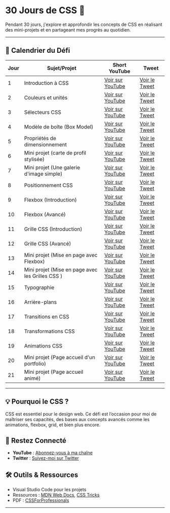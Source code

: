 # 30 Jours de CSS 🚀 
Pendant 30 jours, j'explore et approfondir les concepts de CSS en réalisant des mini-projets et en partageant mes progrès au quotidien.  

---
## 📅 Calendrier du Défi 
| Jour | Sujet/Projet | Short YouTube | Tweet |  
|------|--------------|---------------|-------| 
| 1    | Introduction à CSS | [Voir sur YouTube](https://youtube.com/shorts/2BkzDQHKWs8?si=UNBGpGvyuxBME2xV) | [Voir le Tweet](https://x.com/dereal_ismael/status/1873794803605119133) |  
| 2  | Couleurs et unités |[Voir sur YouTube](https://youtube.com/shorts/XQUeUgT4BYQ?si=TJkfc9PUydwQh6fQ)| [Voir le Tweet](https://x.com/dereal_ismael/status/1874114949557215576)    |   
| 3  | Sélecteurs CSS  |[Voir sur YouTube](https://youtube.com/shorts/3jK6dAFZRro?si=jFbYB5L_aMsqVG4x)| [Voir le Tweet](https://x.com/dereal_ismael/status/1874619890767982975)    |
| 4  | Modèle de boîte (Box Model)  |[Voir sur YouTube](https://youtube.com/shorts/GKXcZ5H_a_Y?si=CiAB4dSFDNzNFbPM)| [Voir le Tweet](https://x.com/dereal_ismael/status/1874850043288805445)    |
| 5  | Propriétés de dimensionnement  |[Voir sur YouTube](https://youtube.com/shorts/BOX6f2xmUD0?si=832f0Srv8dxp2zmN)| [Voir le Tweet](https://x.com/dereal_ismael/status/1875196388293922832)    |
| 6  | Mini projet (carte de profil stylisée)  |[Voir sur YouTube](https://youtube.com/shorts/KWIXmb_1leY?si=zwACWdDI6-Adkz0x)| [Voir le Tweet](https://x.com/dereal_ismael/status/1875732968272207976)    |
| 7  |  Mini projet (Une galerie d'image simple)  |[Voir sur YouTube](https://youtube.com/shorts/xzNz7iGIg-I?si=_s894b8m7pa7FQKi)| [Voir le Tweet](https://x.com/dereal_ismael/status/1876068573019558214)    |
| 8  |  Positionnement CSS  |[Voir sur YouTube](https://youtube.com/shorts/AJMEaMui8VA?si=PQyP5udMVShbpjNv)| [Voir le Tweet](https://x.com/dereal_ismael/status/1876296378978337056)    |
| 9  |  Flexbox (Introduction)  |[Voir sur YouTube](https://youtube.com/shorts/9eUyqpBfRyw?si=FQpkiZ-E-zUyZ-ZX)| [Voir le Tweet](https://x.com/dereal_ismael/status/1876682323908825499)    |
| 10  |  Flexbox (Avancé)  |[Voir sur YouTube](https://youtube.com/shorts/EKIW3BUQpOM?si=lkZWLDa7vF7IuR72)| [Voir le Tweet](https://x.com/dereal_ismael/status/1877031964437262537)    |
| 11  |  Grille CSS (Introduction)  |[Voir sur YouTube](https://youtube.com/shorts/S7jQZ7Qz6SM?si=9jcVd5D2HkTOtHlO)| [Voir le Tweet](https://x.com/dereal_ismael/status/1877394611842290039)    |
| 12  |  Grille CSS (Avancé)  |[Voir sur YouTube](https://youtube.com/shorts/FosT17rgPdg?si=stJNrj4GpuGvXVJA)| [Voir le Tweet](https://x.com/dereal_ismael/status/1877781692242383236)    |
| 13  | Mini projet (Mise en page avec Flexbox) |[Voir sur YouTube](https://youtube.com/shorts/pB7StFYDjWk?si=B90sbLbzt5zfxaBC)| [Voir le Tweet](https://x.com/dereal_ismael/status/1878279213309911122)   |
| 14  | Mini projet (Mise en page avec les Grilles CSS ) |[Voir sur YouTube](https://youtube.com/shorts/MNwtM6NI2mE?si=J2GXTBwJNB3twBZ1)| [Voir le Tweet](https://x.com/dereal_ismael/status/1878645072402768076)   |
| 15  |  Typographie  |[Voir sur YouTube](https://youtube.com/shorts/MJRa9MfRKSc?si=8qTJkEs-ToX9ziyE)| [Voir le Tweet](https://x.com/dereal_ismael/status/1878830567430730024)    |
| 16  |  Arrière-plans  |[Voir sur YouTube](https://youtube.com/shorts/0Myu0ojJ0FA?si=Nsj6iahURD_GvwRS)| [Voir le Tweet](https://x.com/dereal_ismael/status/1879215935598547191)    |
| 17  |  Transitions en CSS  |[Voir sur YouTube](https://youtube.com/shorts/W9tKdOO4SLY?si=Z8q4dsQsViMTDKVh)| [Voir le Tweet](https://x.com/dereal_ismael/status/1879552319790182450)    |
| 18  |  Transformations CSS  |[Voir sur YouTube](https://youtube.com/shorts/3oZTRCtQ9J0?si=CiuNny6O5x6lLtVE)| [Voir le Tweet](https://x.com/dereal_ismael/status/1879917145288790486)    |
| 19  |  Animations CSS  |[Voir sur YouTube](https://youtube.com/shorts/CVUjmhwtmWs?si=q7kTk6_5ANCvpacF)| [Voir le Tweet](https://x.com/dereal_ismael/status/1880304005592805787)    |
| 20  |  Mini projet (Page accueil d'un portfolio)  |[Voir sur YouTube](https://youtube.com/shorts/SywyS73GqF4?si=_w6KHYEJLm48SRdv)| [Voir le Tweet](https://x.com/dereal_ismael/status/1880672506866278720)    |
| 21  |  Mini projet (Page accueil animé)  |[Voir sur YouTube](https://youtube.com/shorts/HpQnAUZ9YPI?si=eMrkh1EBnrfTHp4m)| [Voir le Tweet](https://x.com/dereal_ismael/status/1881146143889133919)    |
---

## 💡 Pourquoi le CSS ?  
CSS est essentiel pour le design web. Ce défi est l’occasion pour moi de maîtriser ses capacités, des bases aux concepts avancés comme les animations, flexbox, grid, et bien plus encore.  

## 📢 Restez Connecté  
- **YouTube** : [Abonnez-vous à ma chaîne](https://www.youtube.com/@licode30)  
- **Twitter** : [Suivez-moi sur Twitter](https://x.com/dereal_ismael)  

## 🛠️ Outils & Ressources    
- Visual Studio Code pour les projets  
- Ressources : [MDN Web Docs](https://developer.mozilla.org/fr/), [CSS Tricks](https://css-tricks.com/)
- PDF : [CSSForProfessionals](https://www.goalkicker.com/CSSBook/CSSNotesForProfessionals.pdf)

---
